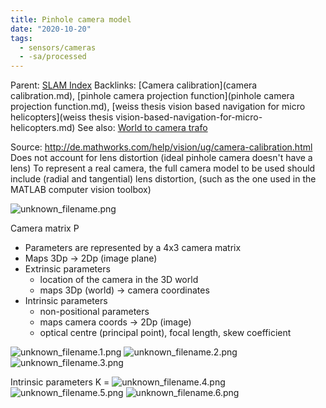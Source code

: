 ```yaml
---
title: Pinhole camera model
date: "2020-10-20"
tags:
  - sensors/cameras
  - -sa/processed
---
```


Parent: [SLAM Index](slam-index.md)
Backlinks: [Camera calibration](camera calibration.md), [pinhole camera projection function](pinhole camera projection function.md), [weiss thesis vision based navigation for micro helicopters](weiss thesis vision-based-navigation-for-micro-helicopters.md)
See also: [World to camera trafo](world-to-camera-trafo.md)

Source: <http://de.mathworks.com/help/vision/ug/camera-calibration.html>
Does not account for lens distortion (ideal pinhole camera doesn't have a lens)
To represent a real camera, the full camera model to be used should include (radial and tangential) lens distortion, (such as the one used in the MATLAB computer vision toolbox)

![unknown_filename.png](./_resources/Pinhole_camera_model.resources/unknown_filename.png)

Camera matrix P

*   Parameters are represented by a 4x3 camera matrix
*   Maps 3Dp -> 2Dp (image plane)
*   Extrinsic parameters
    *   location of the camera in the 3D world
    *   maps 3Dp (world) -> camera coordinates
*   Intrinsic parameters
    *   non-positional parameters
    *   maps camera coords -> 2Dp (image)
    *   optical centre (principal point), focal length, skew coefficient

![unknown_filename.1.png](./_resources/Pinhole_camera_model.resources/unknown_filename.1.png)
![unknown_filename.2.png](./_resources/Pinhole_camera_model.resources/unknown_filename.2.png)  ![unknown_filename.3.png](./_resources/Pinhole_camera_model.resources/unknown_filename.3.png)

Intrinsic parameters
K = ![unknown_filename.4.png](./_resources/Pinhole_camera_model.resources/unknown_filename.4.png)   ![unknown_filename.5.png](./_resources/Pinhole_camera_model.resources/unknown_filename.5.png)
![unknown_filename.6.png](./_resources/Pinhole_camera_model.resources/unknown_filename.6.png)

